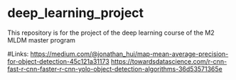 # deep_learning_project
This repository is for the project of the deep learning course of the M2 MLDM master program 



#Links:
https://medium.com/@jonathan_hui/map-mean-average-precision-for-object-detection-45c121a31173
https://towardsdatascience.com/r-cnn-fast-r-cnn-faster-r-cnn-yolo-object-detection-algorithms-36d53571365e

